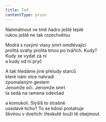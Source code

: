 ```yaml
---
title: Teď
contentType: prose
---
```


Nahmátnout ve tmě ňadro ještě teplé  
rukou ještě ne tak rozechvělou

Modrá s rusými vlasy smrt omdlévající  
prolitá svahy prolitá tmou po tvářích. Kudy?  
Kudy se vydat za ní  
a kudy od ní pryč

A tak hledáme jiné přeludy starců  
které nám otce nahradí  
zpomaleným gestem  
Jenomže oči. Jenomže smrt  
ta sedá na ramena odevšad

a komukoli. Slyšíš to strašné  
usedavé ticho? To se kdosi protahuje  
škvírou v dveřích: třeskutě touží tě obejmout.
